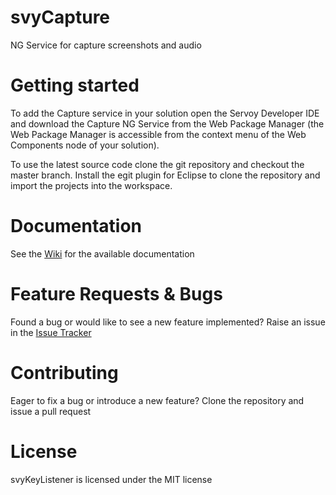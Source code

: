 # svyCapture
NG Service for capture screenshots and audio

# Getting started

To add the Capture service in your solution open the Servoy Developer IDE and download the Capture NG Service from the Web Package Manager (the Web Package Manager is accessible from the context menu of the Web Components node of your solution).

To use the latest source code clone the git repository and checkout the master branch. Install the egit plugin for Eclipse to clone the repository and import the projects into the workspace.

# Documentation

See the [Wiki](https://github.com/Servoy/svyCapture/wiki) for the available documentation

# Feature Requests & Bugs

Found a bug or would like to see a new feature implemented? Raise an issue in the [Issue Tracker](https://github.com/Servoy/svyCapture/issues)

# Contributing

Eager to fix a bug or introduce a new feature? Clone the repository and issue a pull request

# License

svyKeyListener is licensed under the MIT license
